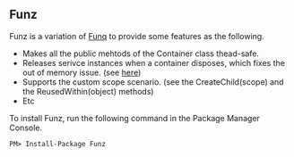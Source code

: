 Funz
----
Funz is a variation of [Funq] to provide some features as the following.

 * Makes all the public mehtods of the Container class thead-safe.
 * Releases serivce instances when a container disposes, which fixes the out of memory issue. (see [here])
 * Supports the custom scope scenario. (see the CreateChild(scope) and the ReusedWithin(object) methods)
 * Etc

To install Funz, run the following command in the Package Manager Console.

```
PM> Install-Package Funz
```

[Funq]: http://funq.codeplex.com/
[here]: http://stackoverflow.com/questions/15512035/funq-and-disposing-of-child-container
